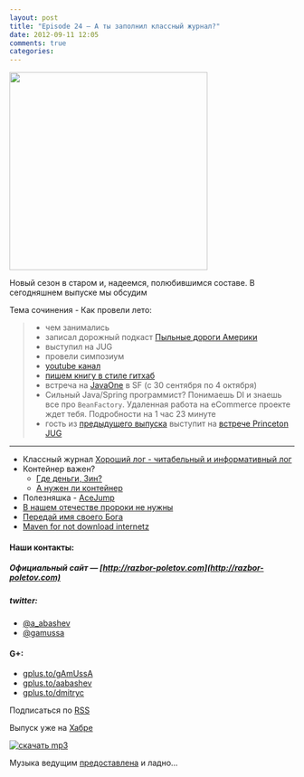 ```yaml
---
layout: post
title: "Episode 24 — А ты заполнил классный журнал?"
date: 2012-09-11 12:05
comments: true
categories: 
---
```



<img border="0" width="350" height="350" src="http://s.rpod.ru/data/pictures/00/00/01/01/92/8776614a8a5437295c028a93b46ce5f8.png"/>
<!-- topics goes here-->

Новый сезон в старом и, надеемся, полюбившимся составе. В сегодняшнем выпуске мы обсудим

Тема сочинения - Как провели лето:

> - чем занимались 
> - записал дорожный подкаст [Пыльные дороги Америки](http://happypodcast.rpod.ru/s3)
> - выступил на JUG
> - провели симпозиум 
> - [youtube канал](http://www.youtube.com/trainingAtFarata)
> - [пишем книгу в стиле гитхаб](https://github.com/Farata/EnterpriseWebBook)
> - встреча на [JavaOne](http://oracle.com/javaone) в SF (c 30 сентября по 4 октября)
> - Сильный Java/Spring программист? Понимаешь DI и знаешь все про `BeanFactory`. Удаленная работа на eCommerce проекте ждет тебя. Подробности на 1 час 23 минуте
> - гость из [предыдущего выпуска](https://plus.google.com/112280655076209917443/posts) выступит на [встрече Princeton JUG](http://www.meetup.com/NJFlex/events/81152502/)

----

* Классный журнал [Хороший лог - читабельный и информативный лог](http://www.trottercashion.com/2012/08/12/how-to-write-good-log-messages.html)
* Контейнер важен?
	* [Где деньги, Зин?](http://blogs.forrester.com/mike_gualtieri/11-07-15-stop_wasting_money_on_weblogic_websphere_and_jboss_application_servers)
	* [А нужен ли контейнер](http://www.jamesward.com/2012/08/13/containerless-spring-mvc)
* Полезняшка - [AceJump](http://johnlindquist.com/2012/08/14/ace_jump.html) 
* [В нашем отечестве пророки не нужны](http://www.theserverside.com/feature/Disruptive-forces-in-Java-Is-Scala-the-new-Spring-framework)
* [Передай имя своего Бога](http://java.dzone.com/articles/named-parameters-java-another)
* [Maven for not download internetz](http://www.sonatype.com/people/2012/08/download-it-all-at-once-a-maven-idea/)

#### Наши контакты:
##### Официальный сайт — [http://razbor-poletov.com](http://razbor-poletov.com)
##### twitter: 
 * [@a_abashev](https://twitter.com/#!/a_abashev) 
 * [@gamussa](https://twitter.com/#!/gamussa)

#### G+:
 * [gplus.to/gAmUssA](http://gplus.to/gAmUssA) 
 * [gplus.to/aabashev](http://gplus.to/aabashev) 
 * [gplus.to/dmitryc](http://gplus.to/dmitryc)

<!-- player goes here-->
<audio preload="none">
  <source src="http://razbor-poletov.rucast.net/media/razbor_24.mp3" type="audio/mp3" />
  Your browser does not support the audio tag.
</audio>

Подписаться по [RSS](http://feeds.feedburner.com/razbor-podcast)
<!-- habralink goes here-->
Выпуск уже на [Хабре](http://habrahabr.ru/post/151284/)
<!-- episode file link goes here-->
<a href="http://razbor-poletov.rucast.net/media/razbor_24.mp3" imageanchor="1" style="clear: left; margin-bottom: 1em; margin-left: auto; margin-right: 2em;">![скачать mp3](http://2.bp.blogspot.com/-qkfh8Q--dks/T0gixAMzuII/AAAAAAAAHD0/O5LbF3vvBNQ/s200/1330127522_mp3.png "скачать mp3")</a>

Музыка ведущим [предоставлена](http://www.audiobank.fm/single-music/27/111/More-And-Less/) и ладно...
